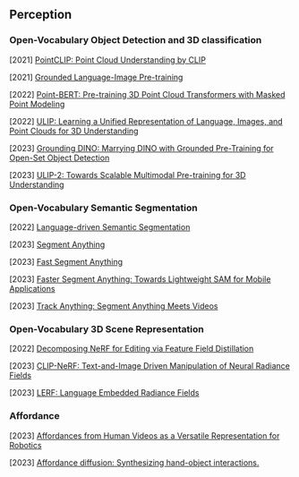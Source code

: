 ## Perception

### Open-Vocabulary Object Detection and 3D classification

[2021] [PointCLIP: Point Cloud Understanding by CLIP](https://arxiv.org/abs/2112.02413)

[2021] [Grounded Language-Image Pre-training](https://arxiv.org/abs/2112.03857)

[2022] [Point-BERT: Pre-training 3D Point Cloud Transformers with Masked Point Modeling](https://arxiv.org/abs/2111.14819)

[2022] [ULIP: Learning a Unified Representation of Language, Images, and Point Clouds for 3D Understanding](https://arxiv.org/abs/2212.05171)

[2023] [Grounding DINO: Marrying DINO with Grounded Pre-Training for Open-Set Object Detection](https://arxiv.org/abs/2303.05499)

[2023] [ULIP-2: Towards Scalable Multimodal Pre-training for 3D Understanding](https://arxiv.org/abs/2305.08275)



### Open-Vocabulary Semantic Segmentation

[2022] [Language-driven Semantic Segmentation](https://arxiv.org/abs/2201.03546)

[2023] [Segment Anything](https://arxiv.org/abs/2304.02643)

[2023] [Fast Segment Anything](https://arxiv.org/abs/2306.12156)

[2023] [Faster Segment Anything: Towards Lightweight SAM for Mobile Applications](https://arxiv.org/abs/2306.14289)

[2023] [Track Anything: Segment Anything Meets Videos](https://arxiv.org/abs/2304.11968)



### Open-Vocabulary 3D Scene Representation

[2022] [Decomposing NeRF for Editing via Feature Field Distillation](https://arxiv.org/abs/2205.15585)

[2023] [CLIP-NeRF: Text-and-Image Driven Manipulation of Neural Radiance Fields](https://openaccess.thecvf.com/content/CVPR2022/papers/Wang_CLIP-NeRF_Text-and-Image_Driven_Manipulation_of_Neural_Radiance_Fields_CVPR_2022_paper.pdf)

[2023] [LERF: Language Embedded Radiance Fields](https://arxiv.org/abs/2303.09553)



### Affordance

[2023] [Affordances from Human Videos as a Versatile Representation for Robotics](https://arxiv.org/abs/2304.08488)

[2023] [Affordance diffusion: Synthesizing hand-object interactions.](https://arxiv.org/abs/2303.12538)